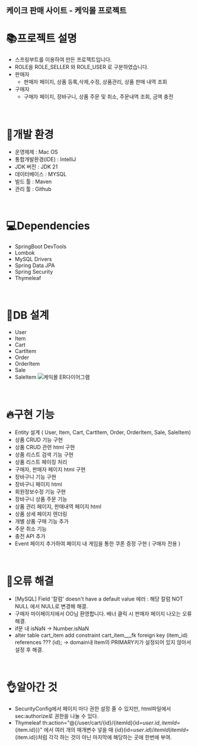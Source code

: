 ## 케이크 판매 사이트 - 케익몰 프로젝트

# 📚프로젝트 설명

* 스프링부트를 이용하여 만든 프로젝트입니다.
* ROLE을 ROLE_SELLER 와 ROLE_USER 로 구분하였습니다.
* 판매자
  * 판매자 페이지, 상품 등록,삭제,수정, 상품관리, 상품 판매 내역 조회
* 구매자
  * 구매자 페이지, 장바구니, 상품 주문 및 취소, 주문내역 조회, 금액 충전
<br>

# 🔧개발 환경

* 운영체제 : Mac OS
* 통합개발환경(IDE) : IntelliJ
* JDK 버전 : JDK 21
* 데이터베이스 : MYSQL
* 빌드 툴 : Maven
* 관리 툴 : Github
<br>

# 💻Dependencies
* SpringBoot DevTools
* Lombok
* MySQL Drivers
* Spring Data JPA
* Spring Security
* Thymeleaf
<br>

# 📝DB 설계
* User
* Item
* Cart
* CartItem
* Order
* OrderItem
* Sale
* SaleItem
![케익몰 ER다이어그램](https://github.com/baejimil/Cakemall_vStella/assets/68216569/40f29cd8-22c6-42d7-a64e-c2647893c755)
<br>

# 🔥구현 기능
* Entity 설계 ( User, Item, Cart, CartItem, Order, OrderItem, Sale, SaleItem)
* 상품 CRUD 기능 구현
* 상품 CRUD 관련 html 구현
* 상품 리스트 검색 기능 구현
* 상품 리스트 페이징 처리
* 구매자, 판매자 페이지 html 구현
* 장바구니 기능 구현
* 장바구니 페이지 html
* 회원정보수정 기능 구현
* 장바구니 상품 주문 기능
* 상품 관리 페이지, 판매내역 페이지 html
* 상품 상세 페이지 렌더링
* 개별 상품 구매 기능 추가
* 주문 취소 기능
* 충전 API 추가
* Event 페이지 추가하여 페이지 내 게임을 통한 쿠폰 증정 구현 ( 구매자 전용 )
<br>

# :bug:오류 해결
* [MySQL] Field '칼럼' doesn't have a default value 에러 : 해당 칼럼 NOT NULL 에서 NULL로 변경해 해결.
* 구매자 마이페이지에서 OO님 환영합니다. 배너 클릭 시 판매자 페이지 나오는 오류 해결.
* if문 내 isNaN -> Number.isNaN
* alter table cart_item add constraint cart_item___fk foreign key (item_id) references ??? (id); -> domain내 Item의 PRIMARY키가 설정되어 있지 않아서 설정 후 해결.
<br>

# 👌알아간 것
+ SecurityConfig에서 페이지 마다 권한 설정 줄 수 있지만, html파일에서 sec:authorize로 권한을 나눌 수 있다.
+ Thymeleaf th:action="@{/user/cart/{id}/{itemId}(id=${user.id}, itemId=${item.id})}" 에서 여러 개의 매개변수 넣을 때 {id}(id=${user.id})/{itemId}(itemId=${item.id})처럼 각각 하는 것이 아닌 마지막에 해당하는 곳에 한번에 부여.
